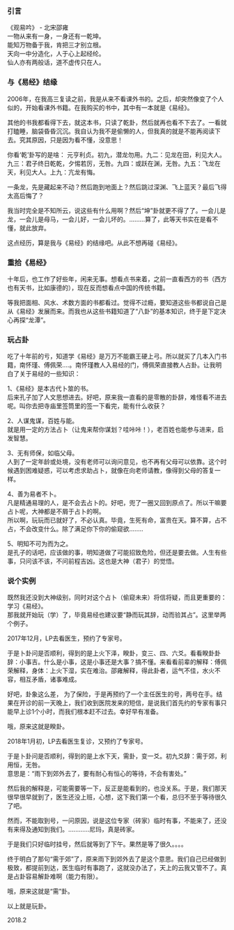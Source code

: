 ###  引言
《观易吟》 - 北宋邵雍  
一物从来有一身，一身还有一乾坤。  
能知万物备于我，肯把三才别立根。  
天向一中分造化，人于心上起经纶。  
仙人亦有两般话，道不虚传只在人。  


### 与《易经》结缘  

2006年，在我高三复读之前，我是从来不看课外书的。之后，却突然像变了个人似的，开始看课外书籍。在我购买的书中，其中有一本就是《易经》。  

其他的书我都看得下去，就这本书，只读了乾卦，然后就再也看不下去了。一看就打瞌睡，脑袋昏昏沉沉。我自认为我不是偷懒的人，但我真的就是不能再阅读下去。究其原因，只是因为看不懂，没意思！  

你看‘乾’卦写的是啥： 元亨利贞。初九，潜龙勿用。九二：见龙在田，利见大人。九三：君子终日乾乾，夕惕若厉，无咎。九四：或跃在渊，无咎。九五：飞龙在天，利见大人。上九：亢龙有悔。  

一条龙，先是藏起来不动？然后跑到地面上？然后跳过深渊、飞上蓝天？最后飞得太高后悔了？  

我当时完全是不知所云，说这些有什么用啊？然后“坤”卦就更不得了了。一会儿是龙，一会儿是母马，一会儿好，一会儿坏的。.........算了，此等天书实在是看不懂，就此放弃。  

这点经历，算是我与《易经》的结缘吧。从此不想再碰《易经》。  

### 重拾《易经》  

十年后，也工作了好些年，闲来无事。想看点书来着，之前一直看西方的书（西方也有天书，比如康德的），现在反而想看点中国的传统书籍。  

等我把面相、风水、术数方面的书都看过。觉得不过瘾，要知道这些书都说自己是从《易经》发展而来。而我也从这些书籍知道了“八卦”的基本知识，终于是下定决心再探“龙潭”。   

### 玩占卦  

吃了十年前的亏，知道学《易经》是万万不能霸王硬上弓。所以就买了几本入门书籍，南怀瑾、傅佩荣....。南怀瑾教人入易经的门，傅佩荣直接教人占卦。让我明白了关于易经的一些知识：  

1、《易经》是本古代卜筮的书。  
后来孔子加了人文思想进去。好吧，原来我一直看的是零散的卦辞，难怪看不进去呢。叫你去把寺庙里签筒里的签一下看完，能有什么收获？  

2、人谋鬼谋，百姓与能。  
就是用一定的方法占卜（让鬼来帮你谋划？哇咔咔！），老百姓也能参与进来，启发智慧。  

3、无有师保，如临父母。  
人到了一定年龄或处境，没有老师可以询问意见，也不再有父母可以依靠。这个时候遇到困难疑惑，可以考虑求助占卜，就像在向老师请教，像得到父母的答复一样。
  
4、善为易者不卜。  
凡是精通易理的人，是不会去占卜的。好吧，兜了一圈又回到原点了。所以干嘛要占卜呢，大神都是不屑于占卜的啊。  
所以啊，玩玩而已就好了，不必认真。毕竟，生死有命，富贵在天。算不算，占不占，不会改变什么。除了满足你下你的偷窥欲........  
 
5、明知不可为而为之。  
是孔子的话吧，应该做的事，明知道做了可能招致危险，但还是要去做。人生有些事，只问该不该，不问前程吉凶。这也是大神（君子）的觉悟。  

### 说个实例  

既然我还没到大神级别，同时对这个占卜（偷窥未来）将信将疑，而且更重要的：学习《易经》。  
那我就开始玩（学）了，毕竟易经也建议要“静而玩其辞，动而验其占”。这里举两个例子。  

2017年12月，LP去看医生，预约了专家号。  

于是卜卦问是否顺利，得到的是上火下泽，睽卦，变三、四、六爻。看看睽卦卦辞：小事吉。什么是小事，这是小事还是大事？搞不懂。来看看前辈的解释：傅佩荣解释，身体：上火下湿，实在难治。邵雍解释，得此卦者，运气不佳，水火不容，相互矛盾，诸事难成。  

好吧，卦象这么差， 为了保险，于是再预约了一个主任医生的号，两号在手。结果在开诊的前一天晚上，我们收到医院发来的短信，是说我们首先约的专家有事只能早上诊1个小时，而我们根本赶不过去。幸好早有准备。  

哦，原来这就是睽卦。  

2018年1月初，LP去看医生复诊，又预约了专家号。  

于是卜卦问是否顺利，得到的是上水下天，需卦，变一爻。初九爻辞：需于郊，利用恒，无咎。  
意思是：“雨下到郊外去了，要有耐心有恒心的等待，不会有害处。”  

然后我的解释是，可能需要等一下，反正是能看到的，也没关系。于是，我们那天很早很早就到了，医生还没上班，心想，这下我们第一个看，总归不至于等待很久了吧。  

然而，不能取到号，一问原因，说是这位专家（砖家）临时有事，不能来了，还没有来得及通知到我们。............尼玛，真是砖家。  

于是我们只好临时挂号，然后就等到了下午。果然是等了很久。。。。  

终于明白了那句“需于郊”了，原来雨下到郊外去了是这个意思。我们自己已经做到极致，都提前到达，医生临时有事跑了，这就没办法了，天上的云我又管不了。真是占卦容易解卦难啊（能力有限）。  

哦，原来这就是“需”卦。  

以上就是玩卦。  

2018.2
